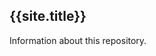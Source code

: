 <!--- Please edit this file with information about your repository -->

## {{site.title}}

Information about this repository.
